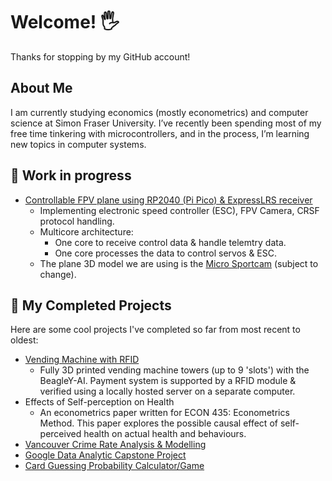 # Welcome! 🖐️ 
Thanks for stopping by my GitHub account!

## About Me
I am currently studying economics (mostly econometrics) and computer science at Simon Fraser University. I’ve recently been spending most of my free time tinkering with microcontrollers, and in the process, I’m learning new topics in computer systems.

## 🔨 Work in progress
-  [Controllable FPV plane using RP2040 (Pi Pico) & ExpressLRS receiver](https://github.com/haydenmai/pico-plane.git)
    - Implementing electronic speed controller (ESC), FPV Camera, CRSF protocol handling.
    - Multicore architecture:
        - One core to receive control data & handle telemtry data.
        - One core processes the data to control servos & ESC.
    - The plane 3D model we are using is the [Micro Sportcam](https://www.3daeroventures.com/microsportcam) (subject to change).

## 📌 My Completed Projects
Here are some cool projects I've completed so far from most recent to oldest:

-  [Vending Machine with RFID](https://github.com/haydenmai/cmpt433-project.git)
    - Fully 3D printed vending machine towers (up to 9 'slots') with the BeagleY-AI. Payment system is supported by a RFID module & verified using a locally hosted server on a separate computer. 
-  Effects of Self-perception on Health
    - An econometrics paper written for ECON 435: Econometrics Method. This paper explores the possible causal effect of self-perceived health on actual health and behaviours. 
-  [Vancouver Crime Rate Analysis & Modelling](https://github.com/haydenmai/van-crime-census)
-  [Google Data Analytic Capstone Project](https://github.com/haydenmai/Google-Data-Analytics-Project)
-  [Card Guessing Probability Calculator/Game](https://github.com/haydenmai/Card-Probability-Calculator)


